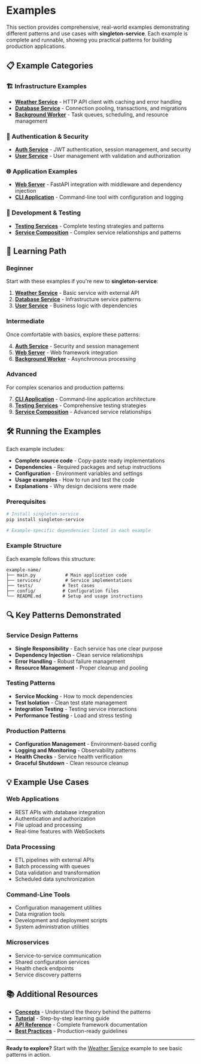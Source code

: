 # Examples

This section provides comprehensive, real-world examples demonstrating different patterns and use cases with **singleton-service**. Each example is complete and runnable, showing you practical patterns for building production applications.

## 📋 Example Categories

### 🏗️ Infrastructure Examples
- **[Weather Service](weather-service.md)** - HTTP API client with caching and error handling
- **[Database Service](database-service.md)** - Connection pooling, transactions, and migrations
- **[Background Worker](background-worker.md)** - Task queues, scheduling, and resource management

### 🔐 Authentication & Security
- **[Auth Service](auth-service.md)** - JWT authentication, session management, and security
- **[User Service](user-service.md)** - User management with validation and authorization

### 🌐 Application Examples  
- **[Web Server](web-server.md)** - FastAPI integration with middleware and dependency injection
- **[CLI Application](cli-application.md)** - Command-line tool with configuration and logging

### 🧪 Development & Testing
- **[Testing Services](testing-services.md)** - Complete testing strategies and patterns
- **[Service Composition](service-composition.md)** - Complex service relationships and patterns

## 🎯 Learning Path

### Beginner
Start with these examples if you're new to **singleton-service**:

1. **[Weather Service](weather-service.md)** - Basic service with external API
2. **[Database Service](database-service.md)** - Infrastructure service patterns
3. **[User Service](user-service.md)** - Business logic with dependencies

### Intermediate  
Once comfortable with basics, explore these patterns:

4. **[Auth Service](auth-service.md)** - Security and session management
5. **[Web Server](web-server.md)** - Web framework integration
6. **[Background Worker](background-worker.md)** - Asynchronous processing

### Advanced
For complex scenarios and production patterns:

7. **[CLI Application](cli-application.md)** - Command-line application architecture
8. **[Testing Services](testing-services.md)** - Comprehensive testing strategies
9. **[Service Composition](service-composition.md)** - Advanced service relationships

## 🛠️ Running the Examples

Each example includes:

- **Complete source code** - Copy-paste ready implementations
- **Dependencies** - Required packages and setup instructions
- **Configuration** - Environment variables and settings
- **Usage examples** - How to run and test the code
- **Explanations** - Why design decisions were made

### Prerequisites

```bash
# Install singleton-service
pip install singleton-service

# Example-specific dependencies listed in each example
```

### Example Structure

Each example follows this structure:

```
example-name/
├── main.py           # Main application code
├── services/         # Service implementations
├── tests/           # Test cases
├── config/          # Configuration files
└── README.md        # Setup and usage instructions
```

## 🔍 Key Patterns Demonstrated

### Service Design Patterns
- **Single Responsibility** - Each service has one clear purpose
- **Dependency Injection** - Clean service relationships
- **Error Handling** - Robust failure management
- **Resource Management** - Proper cleanup and pooling

### Testing Patterns
- **Service Mocking** - How to mock dependencies
- **Test Isolation** - Clean test state management
- **Integration Testing** - Testing service interactions
- **Performance Testing** - Load and stress testing

### Production Patterns
- **Configuration Management** - Environment-based config
- **Logging and Monitoring** - Observability patterns
- **Health Checks** - Service health verification
- **Graceful Shutdown** - Clean resource cleanup

## 💡 Example Use Cases

### Web Applications
- REST APIs with database integration
- Authentication and authorization
- File upload and processing
- Real-time features with WebSockets

### Data Processing
- ETL pipelines with external APIs
- Batch processing with queues
- Data validation and transformation
- Scheduled data synchronization

### Command-Line Tools
- Configuration management utilities
- Data migration tools
- Development and deployment scripts
- System administration utilities

### Microservices
- Service-to-service communication
- Shared configuration services
- Health check endpoints
- Service discovery patterns

## 📚 Additional Resources

- **[Concepts](../concepts/)** - Understand the theory behind the patterns
- **[Tutorial](../tutorial/)** - Step-by-step learning guide
- **[API Reference](../api/)** - Complete framework documentation
- **[Best Practices](../concepts/best-practices.md)** - Production-ready guidelines

---

**Ready to explore?** Start with the [Weather Service](weather-service.md) example to see basic patterns in action.